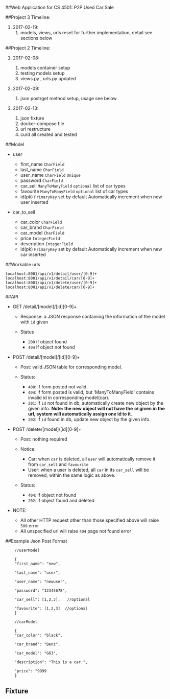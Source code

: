 ##Web Application for CS 4501: P2P Used Car Sale

##Project 3 Timeline:
1. 2017-02-19:
    1. models, views, urls reset for further implementation, detail see sections below

##Project 2 Timeline:

1. 2017-02-08:
    1. models container setup
    2. testing models setup
    3. views.py , urls.py updated


2. 2017-02-09:
    1. json post/get method setup, usage see below


3. 2017-02-13:
    1. json fixture
    2. docker-compose file
    3. url restructure
    4. curd all created and tested

##Model
* user
  * first_name `CharField`
  * last_name `CharField`
  * user_name `CharField` `Unique`
  * password `CharField`
  * car_sell `ManyToManyField` `optional` list of car types
  * favourite `ManyToManyField` `optional` list of car types
  * id(pk) `PrimaryKey` set by default Automatically increment when new user inserted


* car_to_sell
  * car_color `CharField`
  * car_brand `CharField`
  * car_model `CharField`
  * price `IntegerField`
  * description `IntegerField`
  * id(pk) `PrimaryKey` set by default Automatically increment when new car inserted


##Workable urls

    localhost:8001/api/v1/detail/user/[0-9]+
    localhost:8001/api/v1/detail/car/[0-9]+
    localhost:8001/api/v1/delete/user/[0-9]+
    localhost:8001/api/v1/delete/car/[0-9]+

##API

* GET /detail/[model]/[id][0-9]+

    * Response: a JSON response containing the information of the model with `id` given

    * Status
      * `200` if object found
      * `404` if object not found


* POST /detail/[model]/[id][0-9]+
    * Post: valid JSON table for corresponding model.

    * Status:
      * `400`: if form posted not valid.
      * `404`: if form posted is valid, but 'ManyToManyField' contains invalid id in corresponding model(car).
      * `201`: if `id` not found in db, automatically create new object by the given info. **Note: the new object will not have the `id` given in the url, system will automatically assign one id to it**.
      * `202`: if `id` found in db, update new object by the given info.


* POST /delete/[model]/[id][0-9]+
    * Post: nothing required

    * Notice:
      * Car: when `car` is deleted, all `user` will automatically remove it from `car_sell` and `favourite`
      * User: when a user is deleted, all `car` in its `car_sell` will be removed, within the same logic as above.   

    * Status:
      * `404`: if object not found
      * `202`: if object found and deleted


* NOTE:
    * All other HTTP request other than those specified above will raise `500` error
    * All unspecified url will raise `404` page not found error

##Example Json Post Format

        //userModel

        {
        "first_name": "new",

        "last_name": "user",

        "user_name": "newuser",

        "password": "12345678",

        "car_sell": [1,2,3],   //optional

        "favourite": [1,2,3]  //optional
        }

        //carModel

        {
        "car_color": "black",

        "car_brand": "Benz",

        "car_model": "G63",

        "description": "This is a car.",

        "price": "9999
        }

## Fixture
